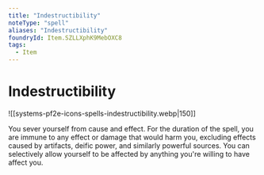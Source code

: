 ```yaml
---
title: "Indestructibility"
noteType: "spell"
aliases: "Indestructibility"
foundryId: Item.SZLLXphK9MebOXC8
tags:
  - Item
---
```


# Indestructibility
![[systems-pf2e-icons-spells-indestructibility.webp|150]]

You sever yourself from cause and effect. For the duration of the spell, you are immune to any effect or damage that would harm you, excluding effects caused by artifacts, deific power, and similarly powerful sources. You can selectively allow yourself to be affected by anything you're willing to have affect you.

